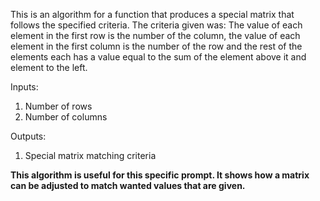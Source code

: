 This is an algorithm for a function that produces a special matrix that follows the specified criteria. The criteria given was: The value of each element in the first row is the number of the column, the value of each element in the first column is the number of the row and the rest of the elements each has a value equal to the sum of the element above it and element to the left.

Inputs:

1. Number of rows
2. Number of columns

Outputs:
1. Special matrix matching criteria

**This algorithm is useful for this specific prompt. It shows how a matrix can be adjusted to match wanted values that are given.**

